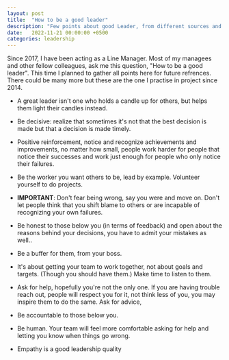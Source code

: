 ```yaml
---
layout: post
title:  "How to be a good leader"
description: "Few points about good Leader, from different sources and experience"
date:   2022-11-21 00:00:00 +0500
categories: leadership
---
```


Since 2017, I have been acting as a Line Manager. Most of my managees and other fellow colleagues, ask me this question, "How to be a good leader". This time I planned to gather all points 
here for future refrences. There could be many more but these are the one I practise in project since 2014.

* A great leader isn't one who holds a candle up for others, but helps them light their candles instead.

* Be decisive: realize that sometimes it's not that the best decision is made but that a decision is made timely.

* Positive reinforcement, notice and recognize achievements and improvements, no matter how small, people work harder for people that notice their successes and work just enough for people who only notice their failures.

* Be the worker you want others to be, lead by example. Volunteer yourself to do projects.

* <strong>IMPORTANT</strong>: Don't fear being wrong, say you were and move on. Don't let people think that you shift blame to others or are incapable of recognizing your own failures. 

* Be honest to those below you (in terms of feedback) and open about the reasons behind your decisions, you have to admit your mistakes as well.. 

* Be a buffer for them, from your boss.

* It's about getting your team to work together, not about goals and targets. (Though you should have them.) Make time to listen to them.

* Ask for help, hopefully you're not the only one. If you are having trouble reach out, people will respect you for it, not think less of you, you may inspire them to do the same. Ask for advice, 

* Be accountable to those below you.

* Be human. Your team will feel more comfortable asking for help and letting you know when things go wrong.

* Empathy is a good leadership quality
